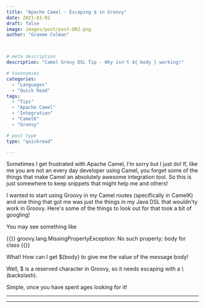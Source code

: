 ```yaml
---
title: "Apache Camel - Escaping $ in Groovy"
date: 2021-01-02
draft: false
image: images/post/post-QR2.png
author: "Graeme Colman"



# meta description
description: "Camel Grovy DSL Tip - Why isn't ${ body } working!"

# taxonomies
categories:
  - "Languages"
  - "Quick Read"
tags:
  - "Tips"
  - "Apache Camel"
  - "Integration"
  - "CamelK"
  - "Groovy"

# post type
type: "quickread"

---
```


Sometimes I get frustrated with Apache Camel, I’m sorry but I just do! If, like me you are not an every day developer using Camel, you forget some of the things that make Camel an absolutely awesome integration tool. So this is just somewhere to keep snippets that might help me and others!

I wanted to start using Groovy in my Camel routes (specifically in CamelK) and one thing that got me was just the things in my Java DSL that wouldn'ty work in Groovy. Here's some of the things to look out for that took a bit of googling!

You may see something like 

{{<highlight js >}}
groovy.lang.MissingPropertyException: No such property: body for class
{{</highlight>}}

What! How can I get ${body} to give me the value of the message body!

Well, $ is a reserved character in Groovy, so it needs escaping with a \ (backslash).

Simple, once you have spent ages looking for it!

_________________________

_________________________

